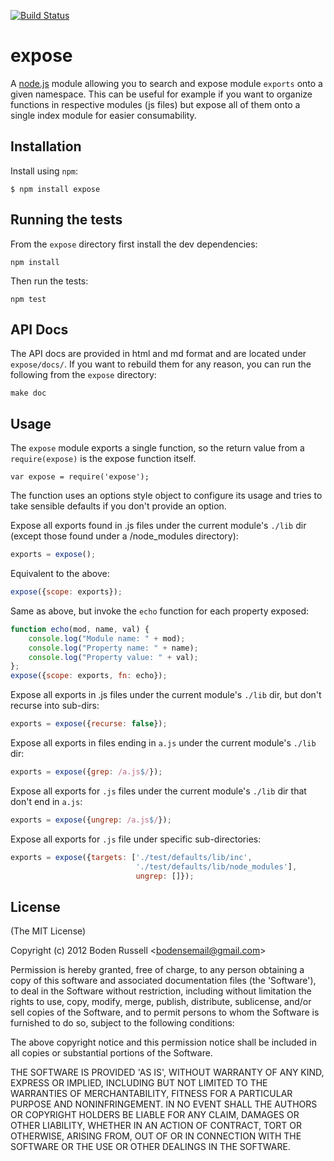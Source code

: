 [![Build Status](https://secure.travis-ci.org/bodenr/expose.png)](http://travis-ci.org/bodenr/expose)
# expose

A [node.js](http://nodejs.org) module allowing you to search and
expose module `exports` onto a given namespace. This can be useful
for example if you want to organize functions in respective modules
(js files) but expose all of them onto a single index module for 
easier consumability.

## Installation

Install using `npm`:

    $ npm install expose

## Running the tests

From the `expose` directory first install the dev dependencies:
```
npm install
```

Then run the tests:
```
npm test
```

## API Docs

The API docs are provided in html and md format and are located under
`expose/docs/`. If you want to rebuild them for any reason, you can
run the following from the `expose` directory:
```
make doc
```

## Usage

The `expose` module exports a single function, so the return value from
a `require(expose)` is the expose function itself.

```
var expose = require('expose');
```

The function uses an options style object to configure its usage and tries
to take sensible defaults if you don't provide an option.

Expose all exports found in .js files under the current module's `./lib` dir
(except those found under a /node_modules directory):
```js
exports = expose();
```

Equivalent to the above:
```js
expose({scope: exports});
```

Same as above, but invoke the `echo` function for each property exposed:
```js
function echo(mod, name, val) {
    console.log("Module name: " + mod);
    console.log("Property name: " + name);
    console.log("Property value: " + val);
};
expose({scope: exports, fn: echo});
```

Expose all exports in .js files under the current module's `./lib` dir, 
but don't recurse into sub-dirs:
```js
exports = expose({recurse: false});
```

Expose all exports in files ending in `a.js` under the current module's `./lib` dir:
```js
exports = expose({grep: /a.js$/});
```

Expose all exports for `.js` files under the current module's `./lib` dir that don't 
end in `a.js`:
```js
exports = expose({ungrep: /a.js$/});
```

Expose all exports for `.js` file under specific sub-directories:
```js
exports = expose({targets: ['./test/defaults/lib/inc',
                            './test/defaults/lib/node_modules'],
                            ungrep: []});
```

## License

(The MIT License)

Copyright (c) 2012 Boden Russell &lt;bodensemail@gmail.com&gt;

Permission is hereby granted, free of charge, to any person obtaining
a copy of this software and associated documentation files (the
'Software'), to deal in the Software without restriction, including
without limitation the rights to use, copy, modify, merge, publish,
distribute, sublicense, and/or sell copies of the Software, and to
permit persons to whom the Software is furnished to do so, subject to
the following conditions:

The above copyright notice and this permission notice shall be
included in all copies or substantial portions of the Software.

THE SOFTWARE IS PROVIDED 'AS IS', WITHOUT WARRANTY OF ANY KIND,
EXPRESS OR IMPLIED, INCLUDING BUT NOT LIMITED TO THE WARRANTIES OF
MERCHANTABILITY, FITNESS FOR A PARTICULAR PURPOSE AND NONINFRINGEMENT.
IN NO EVENT SHALL THE AUTHORS OR COPYRIGHT HOLDERS BE LIABLE FOR ANY
CLAIM, DAMAGES OR OTHER LIABILITY, WHETHER IN AN ACTION OF CONTRACT,
TORT OR OTHERWISE, ARISING FROM, OUT OF OR IN CONNECTION WITH THE
SOFTWARE OR THE USE OR OTHER DEALINGS IN THE SOFTWARE.
